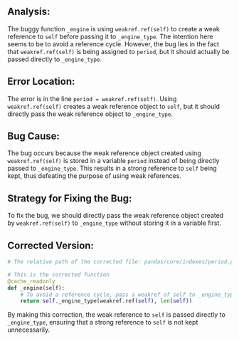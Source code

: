 ## Analysis:
The buggy function `_engine` is using `weakref.ref(self)` to create a weak reference to `self` before passing it to `_engine_type`. The intention here seems to be to avoid a reference cycle. However, the bug lies in the fact that `weakref.ref(self)` is being assigned to `period`, but it should actually be passed directly to `_engine_type`.

## Error Location:
The error is in the line `period = weakref.ref(self)`. Using `weakref.ref(self)` creates a weak reference object to `self`, but it should directly pass the weak reference object to `_engine_type`.

## Bug Cause:
The bug occurs because the weak reference object created using `weakref.ref(self)` is stored in a variable `period` instead of being directly passed to `_engine_type`. This results in a strong reference to `self` being kept, thus defeating the purpose of using weak references.

## Strategy for Fixing the Bug:
To fix the bug, we should directly pass the weak reference object created by `weakref.ref(self)` to `_engine_type` without storing it in a variable first.

## Corrected Version:
```python
# The relative path of the corrected file: pandas/core/indexes/period.py

# This is the corrected function
@cache_readonly
def _engine(self):
    # To avoid a reference cycle, pass a weakref of self to _engine_type.
    return self._engine_type(weakref.ref(self), len(self))
``` 

By making this correction, the weak reference to `self` is passed directly to `_engine_type`, ensuring that a strong reference to `self` is not kept unnecessarily.